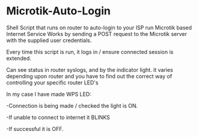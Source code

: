 # Microtik-Auto-Login
Shell Script that runs on router to auto-login to your ISP run Microtik based Internet Service
Works by sending a POST request to the Microtik server with the supplied user credentials.

Every time this script is run, it logs in / ensure connected session is extended.

Can see status in router syslogs, and by the indicator light.
it varies depending upon router and you have to find out the correct way of controlling your specific router LED's

In my case I have made WPS LED: 

-Connection is being made / checked the light is ON.

-If unable to connect to internet it BLINKS

-If successful it is OFF.
